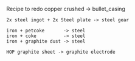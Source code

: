 Recipe to redo 
    copper crushed -> bullet_casing

    2x steel ingot + 2x Steel plate -> steel gear

    iron + petcoke       -> steel
    iron + coke          -> steel
    iron + graphite dust -> steel

    HOP graphite sheet -> graphite electrode